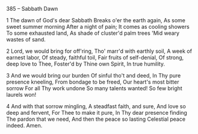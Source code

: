 385 – Sabbath Dawn


1
The dawn of God's dear Sabbath
Breaks o'er the earth again,
As some sweet summer morning
After a night of pain;
It comes as cooling showers
To some exhausted land,
As shade of cluster'd palm trees
'Mid weary wastes of sand.

2
Lord, we would bring for off'ring,
Tho' marr'd with earthly soil,
A week of earnest labor,
Of steady, faithful toil,
Fair fruits of self-denial,
Of strong, deep love to Thee,
Foster'd by Thine own Spirit,
In true humility.

3
And we would bring our burden 
Of sinful tho't and deed,
In Thy pure presence kneeling,
From bondage to be freed,
Our heart's most bitter sorrow
For all Thy work undone
So many talents wanted!
So few bright laurels won!

4
And with that sorrow mingling,
A steadfast faith, and sure,
And love so deep and fervent,
For Thee to make it pure,
In Thy dear presence finding
The pardon that we need,
And then the peace so lasting
Celestial peace indeed.  Amen.


